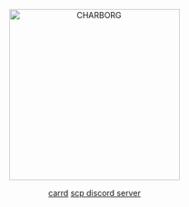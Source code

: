 <p align="center">
<img width="300" src="https://i.pinimg.com/736x/9b/f6/0a/9bf60ae211db848c513a7a5ad0df9087.jpg" alt="CHARBORG">
</p>
<p align="center">
<a href="https://glassdraki.carrd.co">carrd</a>
<a href="https://discord.gg/Gy9GdwAxbz">scp discord server</a>
